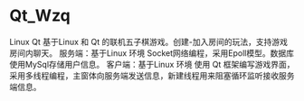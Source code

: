 # Qt_Wzq
Linux Qt
基于Linux 和 Qt 的联机五子棋游戏。创建-加入房间的玩法，支持游戏房间内聊天。
服务端：基于Linux 环境 Socket网络编程，采用Epoll模型。数据库使用MySql存储用户信息。
客户端：基于Linux 环境 使用 Qt 框架编写游戏界面，采用多线程编程，主窗体向服务端发送信息，新建线程用来阻塞循环监听接收服务端信息。

